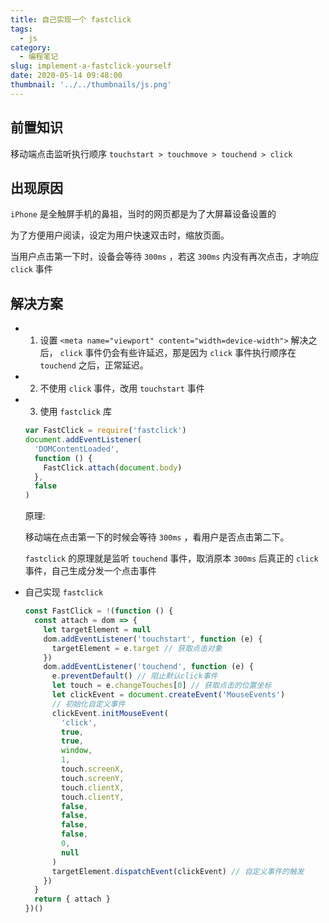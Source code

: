 ```yaml
---
title: 自己实现一个 fastclick
tags:
  - js
category:
  - 编程笔记
slug: implement-a-fastclick-yourself
date: 2020-05-14 09:48:00
thumbnail: '../../thumbnails/js.png'
---
```


## 前置知识

移动端点击监听执行顺序 `touchstart > touchmove > touchend > click`

## 出现原因

`iPhone` 是全触屏手机的鼻祖，当时的网页都是为了大屏幕设备设置的

为了方便用户阅读，设定为用户快速双击时，缩放页面。

当用户点击第一下时，设备会等待 `300ms` ，若这 `300ms` 内没有再次点击，才响应 `click` 事件

## 解决方案

- 1. 设置 `<meta name="viewport" content="width=device-width">`
     解决之后， `click` 事件仍会有些许延迟，那是因为 `click` 事件执行顺序在 `touchend` 之后，正常延迟。
- 2. 不使用 `click` 事件，改用 `touchstart` 事件
- 3. 使用 `fastclick` 库

  ```js
  var FastClick = require('fastclick')
  document.addEventListener(
    'DOMContentLoaded',
    function () {
      FastClick.attach(document.body)
    },
    false
  )
  ```

  原理:

  移动端在点击第一下的时候会等待 `300ms` ，看用户是否点击第二下。

  `fastclick` 的原理就是监听 `touchend` 事件，取消原本 `300ms` 后真正的 `click` 事件，自己生成分发一个点击事件

- 自己实现 `fastclick`

  ```js
  const FastClick = !(function () {
    const attach = dom => {
      let targetElement = null
      dom.addEventListener('touchstart', function (e) {
        targetElement = e.target // 获取点击对象
      })
      dom.addEventListener('touchend', function (e) {
        e.preventDefault() // 阻止默认click事件
        let touch = e.changeTouches[0] // 获取点击的位置坐标
        let clickEvent = document.createEvent('MouseEvents')
        // 初始化自定义事件
        clickEvent.initMouseEvent(
          'click',
          true,
          true,
          window,
          1,
          touch.screenX,
          touch.screenY,
          touch.clientX,
          touch.clientY,
          false,
          false,
          false,
          false,
          0,
          null
        )
        targetElement.dispatchEvent(clickEvent) // 自定义事件的触发
      })
    }
    return { attach }
  })()
  ```
